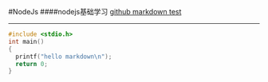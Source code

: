 #NodeJs
####nodejs基础学习
[github markdown test](https://github.com/SUNNYANDPJ/NodeJs/edit/master/README.md)
***
```C
#include <stdio.h>
int main()
{
  printf("hello markdown\n");
  return 0;
}
```
